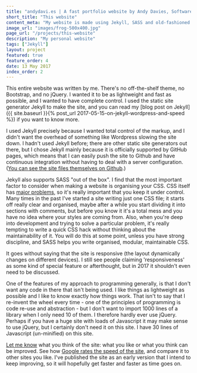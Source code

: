 ```yaml
---
title: "andydavi.es | A fast portfolio website by Andy Davies, Software Developer"
short_title: "This website"
content_meta: "My website is made using Jekyll, SASS and old-fashioned plain Javascript. It's a static site to showcase my blog and portfolio."
image_url: "images/frog-500x400.jpg"
page_url: "/projects/this-website"
description: "My personal website"
tags: ["Jekyll"]
layout: project
featured: true
feature_order: 4
date: 13 May 2017
index_order: 2
---
```


This entire website was written by me. There's no off-the-shelf theme, no Bootstrap, and no jQuery. I wanted it to be as lightweight and fast as possible, and I wanted to have complete control. I used the static site generator Jekyll to make the site, and you can read my [blog post on Jekyll]({{ site.baseurl }}{% post_url 2017-05-15-on-jekyll-wordpress-and-speed %}) if you want to know more.

I used Jekyll precisely because I wanted total control of the markup, and I didn't want the overhead of something like Wordpress slowing the site down. I hadn't used Jekyll before; there are other static site generators out there, but I chose Jekyll mainly because it is officially supported by GitHub pages, which means that I can easily push the site to Github and have continuous integration without having to deal with a server configuration. ([You can see the site files themselves on Github](https://github.com/andavies/andavies.github.io).)

Jekyll also supports SASS "out of the box". I find that the most important factor to consider when making a website is organising your CSS. CSS itself has [major problems](https://medium.com/@zamarrowski/css-is-broken-5138773e17a5), so it's really important that you keep it under control. Many times in the past I've started a site writing just one CSS file; it starts off really clear and organised, maybe after a while you start dividing it into sections with comments, but before you know it it's a total mess and you have no idea where your styles are coming from. Also, when you're deep into development and trying to solve a particular problem, it's really tempting to write a quick CSS hack without thinking about the maintainability of it. You will do this at some point, unless you have strong discipline, and SASS helps you write organised, modular, maintainable CSS.

It goes without saying that the site is responsive (the layout dynamically changes on different devices). I still see people claiming 'responsiveness' as some kind of special feature or afterthought, but in 2017 it shouldn't even need to be discussed.

One of the features of my approach to programming generally, is that I don't want any code in there that isn't being used. I like things as lightweight as possible and I like to know exactly how things work. That isn't to say that I re-invent the wheel every time - one of the principles of programming is code re-use and abstraction - but I don't want to import 1000 lines of a library when I only need 10 of them. I therefore hardly ever use jQuery. Perhaps if you have a huge site with loads of Javascript it may make sense to use jQuery, but I certainly don't need it on this site. I have 30 lines of Javascript (un-minified) on this site.

[Let me know](https://twitter.com/1andydavies1) what you think of the site: what you like or what you think can be improved. See how [Google rates the speed of the site](https://developers.google.com/speed/pagespeed/insights/), and compare it to other sites you like. I've published the site as an early version that I intend to keep improving, so it will hopefully get faster and faster as time goes on. 

